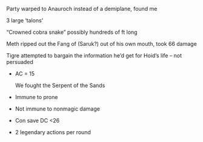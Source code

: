 Party warped to Anauroch instead of a demiplane, found me

3 large ‘talons’

“Crowned cobra snake” possibly hundreds of ft long

Meth ripped out the Fang of (Saruk?) out of his own mouth, took 66 damage

Tigre attempted to bargain the information he’d get for Hoid’s life – not persuaded

- AC = 15
    
    We fought the Serpent of the Sands
    
- Immune to prone
- Not immune to nonmagic damage
- Con save DC <26
- 2 legendary actions per round